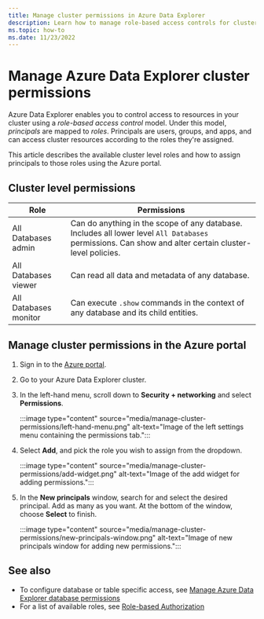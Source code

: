 ```yaml
---
title: Manage cluster permissions in Azure Data Explorer
description: Learn how to manage role-based access controls for clusters in Azure Data Explorer.
ms.topic: how-to
ms.date: 11/23/2022
---
```


# Manage Azure Data Explorer cluster permissions

Azure Data Explorer enables you to control access to resources in your cluster using a *role-based access control* model. Under this model, *principals* are mapped to *roles*. Principals are users, groups, and apps, and can access cluster resources according to the roles they're assigned.

This article describes the available cluster level roles and how to assign principals to those roles using the Azure portal.

## Cluster level permissions

|Role |Permissions |
|---|---|
|All Databases admin |Can do anything in the scope of any database. Includes all lower level `All Databases` permissions. Can show and alter certain cluster-level policies. |
|All Databases viewer |Can read all data and metadata of any database. |
|All Databases monitor |Can execute `.show` commands in the context of any database and its child entities. |

## Manage cluster permissions in the Azure portal

1. Sign in to the [Azure portal](https://portal.azure.com/).

1. Go to your Azure Data Explorer cluster.

1. In the left-hand menu, scroll down to **Security + networking** and select **Permissions**.

    :::image type="content" source="media/manage-cluster-permissions/left-hand-menu.png" alt-text="Image of the left settings menu containing the permissions tab.":::

1. Select **Add**, and pick the role you wish to assign from the dropdown.

    :::image type="content" source="media/manage-cluster-permissions/add-widget.png" alt-text="Image of the add widget for adding permissions.":::

1. In the **New principals** window, search for and select the desired principal. Add as many as you want. At the bottom of the window, choose **Select** to finish.

    :::image type="content" source="media/manage-cluster-permissions/new-principals-window.png" alt-text="Image of new principals window for adding new permissions.":::

## See also

* To configure database or table specific access, see [Manage Azure Data Explorer database permissions](manage-database-permissions.md)
* For a list of available roles, see [Role-based Authorization](./kusto/management/access-control/role-based-authorization.md)
